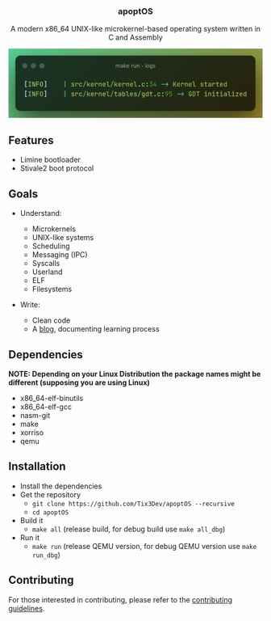 <div align="center">

<h3>apoptOS</h3>
<p>A modern x86_64 UNIX-like microkernel-based operating system written in C and Assembly</p>

<img src="https://github.com/Tix3Dev/apoptOS/blob/main/misc/screenshots/logs.png">

</div>

## Features

- Limine bootloader
- Stivale2 boot protocol

## Goals

- Understand:
  - Microkernels
  - UNIX-like systems
  - Scheduling
  - Messaging (IPC)
  - Syscalls
  - Userland
  - ELF
  - Filesystems

- Write:
  - Clean code
  - A [blog](), documenting learning process

## Dependencies

**NOTE: Depending on your Linux Distribution the package names might be different (supposing you are using Linux)**

- x86_64-elf-binutils
- x86_64-elf-gcc
- nasm-git
- make
- xorriso
- qemu

## Installation

- Install the dependencies
- Get the repository
  - `git clone https://github.com/Tix3Dev/apoptOS --recursive`
  - `cd apoptOS`
- Build it
  - `make all` (release build, for debug build use `make all_dbg`)
- Run it
  - `make run` (release QEMU version, for debug QEMU version use `make run_dbg`)

## Contributing

For those interested in contributing, please refer to the [contributing guidelines](https://github.com/Tix3Dev/apoptOS/blob/main/misc/CONTRIBUTING.md).
